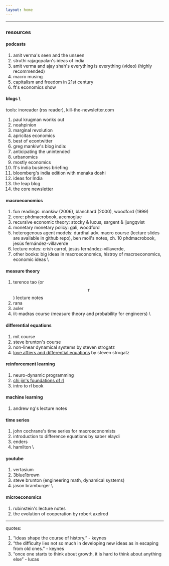 ```yaml
---
layout: home
---
```


---
### resources

#### podcasts
1. amit verma's seen and the unseen
2. struthi rajagopalan's ideas of india
3. amit verma and ajay shah's everything is everything (video) (highly recommended)
4. macro musing
5. capitalism and freedom in 21st century
6. ft's economics show


#### blogs \
tools: inoreader (rss reader), kill-the-newsletter.com 

1. paul krugman wonks out 
2. noahpinion 
3. marginal revolution 
4. apricitas economics 
5. best of econtwitter 
6. greg mankiw's blog 
india:
7. anticipating the unintended
8. urbanomics
9.  mostly economics
10. ft's india business briefing
11. bloomberg's india edition with menaka doshi
12. ideas for India
13. the leap blog
14. the core newsletter 
	
#### macroeconomics

1. fun readings: mankiw (2006), blanchard (2000), woodford (1999)
2. core: phdmacrobook, acemoglue
3. recursive economic theory: stocky & lucus, sargent & ljungqvist
4. monetary monetary policy: gali, woodford
5. heterogenous agent models: durdhal adv. macro course (lecture slides are available in github repo), ben moll's notes, ch. 10 phdmacrobook, jesús fernández-villaverde
6. lecture notes: crish carrol, jesús fernández-villaverde, 
7. other books: big ideas in macroeconomics, histroy of macroeconomics, economic ideas \
    
#### measure theory

1. terence tao (or $$\tau$$) lecture notes
2. rana
3. axler 
4. iit-madras course (measure theory and probability for engineers) \
    
#### differential equations

1. mit course 
2. steve brunton's course
3. non-linear dynamical systems by steven strogatz
4. [love affiers and differential equations](https://ai.stanford.edu/~rajatr/articles/SS_love_dEq.pdf) by steven strogatz
	   
#### reinforcement learning 

1. neuro-dynamic programming 
2. [chi jin's foundations of rl](https://sites.google.com/view/cjin/teaching/ece524)
3.  intro to rl book 

#### machine learning

1. andrew ng's lecture notes

#### time series

1. john cochrane's time series for macroeconomists 
2. introduction to difference equations by saber elaydi 
3. enders 
4. hamilton \
    
#### youtube

1. vertasium 
2. 3blue1brown 
3. steve brunton (engineering math, dynamical systems)
4. jason bramburger \
  
#### microeconomics

1. rubinstein's lecture notes
2. the evolution of cooperation by robert axelrod

---
quotes: 

1. “ideas shape the course of history.” - keynes
2. “the difficulty lies not so much in developing new ideas as in escaping from old ones.” - keynes
3.  “once one starts to think about growth, it is hard to think about anything else” - lucas 
